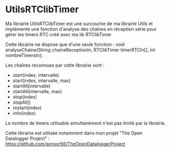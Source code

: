 UtilsRTClibTimer
================

Ma librairie UtilsRTClibTimer est une surcouche de ma librairie Utils et implémente une fonction d'analyse des chaînes en réception série pour gérer les timers RTC créé avec ma lib RTClibTimer

Cette librairie ne dispose que d'une seule fonction : 
void analyseChaine(String chaineReceptionIn, RTClibTimer timerRTCIn[], int nombreTimersIn); 

Les chaînes reconnues par cette librairie sont : 
* start(index, intervalle) 
* start(index, intervalle, max)
* startAll(intervalle)
* startAll(intervalle, max)
* stop(index) 
* stopAll()
* restart(index)
* info(index) 

Le nombre de timers utilisable simultanément n'est pas limité par la librairie.

Cette librairie est utilisée notamment dans mon projet "The Open Datalogger Project" : https://github.com/sensor56/TheOpenDataloggerProject
